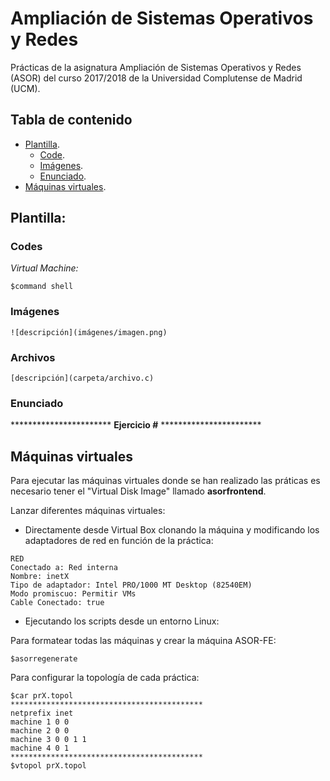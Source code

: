 # Ampliación de Sistemas Operativos y Redes

Prácticas de la asignatura Ampliación de Sistemas Operativos y Redes (ASOR) del curso 2017/2018 de la Universidad Complutense de Madrid (UCM).

## Tabla de contenido
- [Plantilla](#plantilla).
  - [Code](#code).
  - [Imágenes](#imágenes).
  - [Enunciado](#enunciado).
- [Máquinas virtuales](#máquinas-virtuales).

## Plantilla:

### Codes

*Virtual Machine:*
<pre>
<code>$command shell
</code></pre>

### Imágenes

<pre>
<code>![descripción](imágenes/imagen.png)
</code></pre>


### Archivos

<pre>
<code>[descripción](carpeta/archivo.c)
</code></pre>

### Enunciado

*********************** **Ejercicio #** ***********************

## Máquinas virtuales

Para ejecutar las máquinas virtuales donde se han realizado las práticas es necesario tener el "Virtual Disk Image" llamado **asorfrontend**.

Lanzar diferentes máquinas virtuales:

- Directamente desde Virtual Box clonando la máquina y modificando los adaptadores de red en función de la práctica:

<pre>
<code>RED
Conectado a: Red interna
Nombre: inetX
Tipo de adaptador: Intel PRO/1000 MT Desktop (82540EM)
Modo promiscuo: Permitir VMs
Cable Conectado: true
</code></pre>

- Ejecutando los scripts desde un entorno Linux:

Para formatear todas las máquinas y crear la máquina ASOR-FE:

<pre>
<code>$asorregenerate
</code></pre>

Para configurar la topología de cada práctica:

<pre>
<code>$car prX.topol
*******************************************
netprefix inet
machine 1 0 0
machine 2 0 0
machine 3 0 0 1 1
machine 4 0 1
*******************************************
$vtopol prX.topol
</code></pre>
